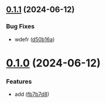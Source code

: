 ## [0.1.1](https://github.com/malikjaid/test/compare/v0.1.0...v0.1.1) (2024-06-12)


### Bug Fixes

* wdefr ([d50b16a](https://github.com/malikjaid/test/commit/d50b16a47a37ae1ae8a0e6fb53abc35543863261))



# [0.1.0](https://github.com/malikjaid/test/compare/fb7b7d8484308fc4f9f75fa636e3e10b40504353...v0.1.0) (2024-06-12)


### Features

* add ([fb7b7d8](https://github.com/malikjaid/test/commit/fb7b7d8484308fc4f9f75fa636e3e10b40504353))



